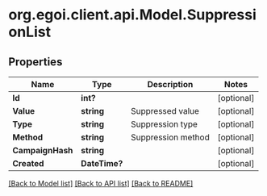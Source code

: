 # org.egoi.client.api.Model.SuppressionList
## Properties

Name | Type | Description | Notes
------------ | ------------- | ------------- | -------------
**Id** | **int?** |  | [optional] 
**Value** | **string** | Suppressed value | [optional] 
**Type** | **string** | Suppression type | [optional] 
**Method** | **string** | Suppression method | [optional] 
**CampaignHash** | **string** |  | [optional] 
**Created** | **DateTime?** |  | [optional] 

[[Back to Model list]](../README.md#documentation-for-models) [[Back to API list]](../README.md#documentation-for-api-endpoints) [[Back to README]](../README.md)

